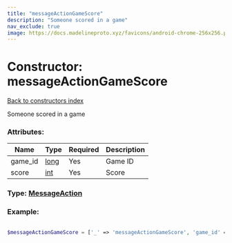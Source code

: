 ```yaml
---
title: "messageActionGameScore"
description: "Someone scored in a game"
nav_exclude: true
image: https://docs.madelineproto.xyz/favicons/android-chrome-256x256.png
---
```

# Constructor: messageActionGameScore  
[Back to constructors index](/API_docs/constructors/index.html)



Someone scored in a game

### Attributes:

| Name     |    Type       | Required | Description |
|----------|---------------|----------|-------------|
|game\_id|[long](/API_docs/types/long.html) | Yes|Game ID|
|score|[int](/API_docs/types/int.html) | Yes|Score|



### Type: [MessageAction](/API_docs/types/MessageAction.html)


### Example:

```php

$messageActionGameScore = ['_' => 'messageActionGameScore', 'game_id' => long, 'score' => int];
```  
